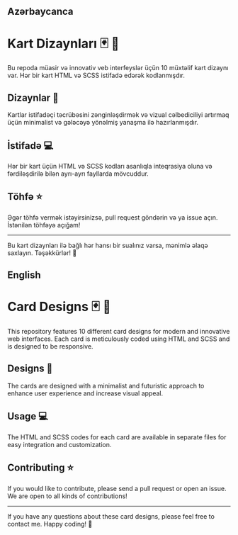 ## Azərbaycanca


# Kart Dizaynları 🃏 🎨

Bu repoda müasir və innovativ veb interfeyslər üçün 10 müxtəlif kart dizaynı var. Hər bir kart HTML və SCSS istifadə edərək kodlanmışdır.

## Dizaynlar  🎨

Kartlar istifadəçi təcrübəsini zənginləşdirmək və vizual cəlbediciliyi artırmaq üçün minimalist və gələcəyə yönəlmiş yanaşma ilə hazırlanmışdır.


## İstifadə  💻

Hər bir kart üçün HTML və SCSS kodları asanlıqla inteqrasiya oluna və fərdiləşdirilə bilən ayrı-ayrı fayllarda mövcuddur.

## Töhfə ⭐️

Əgər töhfə vermək istəyirsinizsə,  pull request göndərin və ya issue açın. İstənilən töhfəyə açığam!

---

Bu kart dizaynları ilə bağlı hər hansı bir sualınız varsa, mənimlə əlaqə saxlayın.  Təşəkkürlər! 🚀


## English

# Card Designs 🃏 🎨

This repository features 10 different card designs for modern and innovative web interfaces. Each card is meticulously coded using HTML and SCSS and is designed to be responsive.

## Designs 🎨

The cards are designed with a minimalist and futuristic approach to enhance user experience and increase visual appeal.


## Usage 💻

The HTML and SCSS codes for each card are available in separate files for easy integration and customization.

## Contributing ⭐️

If you would like to contribute, please send a pull request or open an issue. We are open to all kinds of contributions!


---

If you have any questions about these card designs, please feel free to contact me. Happy coding! 🚀
